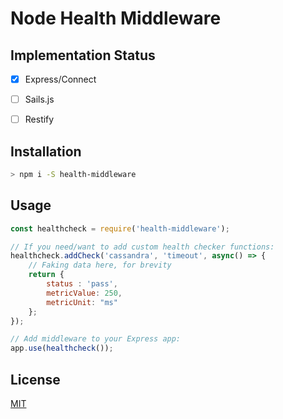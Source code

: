 # Node Health Middleware

## Implementation Status

- [x] Express/Connect
- [ ] Sails.js
- [ ] Restify


## Installation

```bash
> npm i -S health-middleware
```

## Usage

```javascript
const healthcheck = require('health-middleware');

// If you need/want to add custom health checker functions:
healthcheck.addCheck('cassandra', 'timeout', async() => {
    // Faking data here, for brevity
    return {
        status : 'pass',
        metricValue: 250,
        metricUnit: "ms"
    };
});

// Add middleware to your Express app:
app.use(healthcheck());
```

## License

[MIT](LICENSE)

